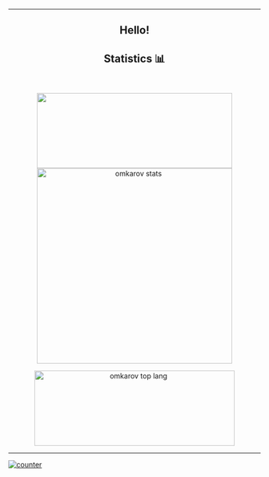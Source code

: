<!--### Hi there 👋 -->
<!--
**omkarov/omkarov** is a ✨ _special_ ✨ repository because its `README.md` (this file) appears on your GitHub profile.

Here are some ideas to get you started:

- 🔭 I’m currently working on ...
- 🌱 I’m currently learning ...
- 👯 I’m looking to collaborate on ...
- 🤔 I’m looking for help with ...
- 💬 Ask me about ...
- 📫 How to reach me: ...
- 😄 Pronouns: ...
- ⚡ Fun fact: ...
-->

<hr>
<h2 align="center">
    Hello!
</h2>
<h2 align="center">Statistics &#128202;</h2>
<br>
<p align="center">
    <img src="https://github-readme-streak-stats.herokuapp.com?user=omkarov&theme=dark&count_private=true&show_icons=true&title_color=6e40c9&icon_color=6e40c9&line_height=10" height ="150" width="390"/>
    <img src="https://github-readme-stats.vercel.app/api?username=omkarov&count_private=true&show_icons=true&theme=dark" alt="omkarov stats" height="auto" height= "150" width="390"/>
</p>
<p align="center">
    <img src="https://github-readme-stats.vercel.app/api/top-langs/?username=omkarov&&langs_count=8&layout=compact&theme=dark" alt="omkarov top lang" height="150" width="400" />
  <br/>
</p>

<p>
    
   

</p
<br>
<hr>

 [![counter](https://enet63i8u08omiz.m.pipedream.net)](https://github.com/omkarov/omkarov)

